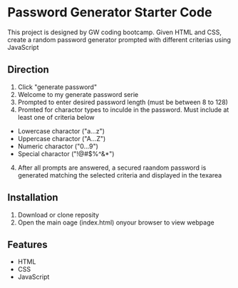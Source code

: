 # Password Generator Starter Code

This project is designed by GW coding bootcamp. Given HTML and CSS, create a random password generator prompted with different criterias using JavaScript 

## Direction
1. Click "generate password"
2. Welcome to my generate password serie
3. Prompted to enter desired password length (must be between 8 to 128)
4. Promted for charactor types to inculde in the password. Must include at least one of criteria below
- Lowercase charactor ("a...z")
- Uppercase charactor ("A...Z")
- Numeric charactor ("0...9")
- Special charactor ("!@#$%^&*")
4. After all prompts are answered, a secured raandom password is generated matching the selected criteria and displayed in the texarea

## Installation
1. Download or clone reposity
2. Open the main oage (index.html) onyour browser to view webpage

## Features
- HTML
- CSS
- JavaScript